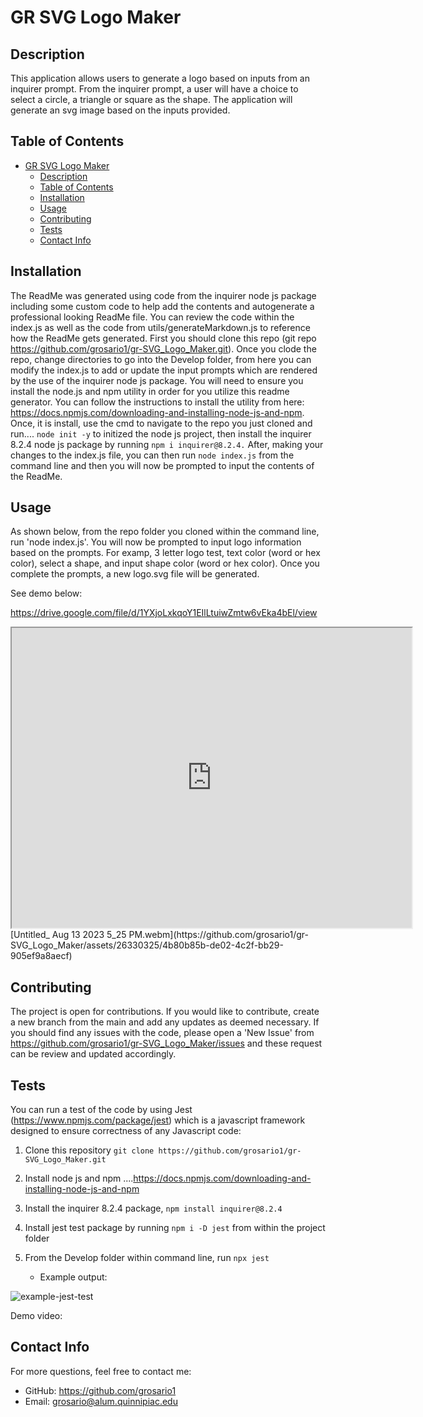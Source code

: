 # GR SVG Logo Maker

## Description

This application allows users to generate a logo based on inputs from an inquirer prompt. From the inquirer prompt, a user will have a choice to select a circle, a triangle or square as the shape. The application will generate an svg image based on the inputs provided. 

## Table of Contents
- [GR SVG Logo Maker](#gr-svg-logo-maker)
  - [Description](#description)
  - [Table of Contents](#table-of-contents)
  - [Installation](#installation)
  - [Usage](#usage)
  - [Contributing](#contributing)
  - [Tests](#tests)
  - [Contact Info](#contact-info)

## Installation
The ReadMe was generated using code from the inquirer node js package including some custom code to help add the contents and autogenerate a professional looking ReadMe file. You can review the code within the index.js as well as the code from utils/generateMarkdown.js to reference how the ReadMe gets generated. First you should clone this repo (git repo https://github.com/grosario1/gr-SVG_Logo_Maker.git). Once you clode the repo, change directories to go into the Develop folder, from here you can modify the index.js to add or update the input prompts which are rendered by the use of the inquirer node js package. You will need to ensure you install the node.js and npm utility in order for you utilize this readme generator. You can follow the instructions to install the utility from here: https://docs.npmjs.com/downloading-and-installing-node-js-and-npm. Once, it is install, use the cmd to navigate to the repo you just cloned and run.... `node init -y` to initized the node js project, then install the inquirer 8.2.4 node js package by running `npm i inquirer@8.2.4.` After, making your changes to the index.js file, you can then run `node index.js` from the command line and then you will now be prompted to input the contents of the ReadMe.
## Usage
As shown below, from the repo folder you cloned within the command line, run 'node index.js'. You will now be prompted to input logo information based on the prompts. For examp, 3 letter logo test, text color (word or hex color), select a shape, and input shape color (word or hex color). Once you complete the prompts, a new logo.svg file will be generated. 

See demo below:

https://drive.google.com/file/d/1YXjoLxkqoY1EIlLtuiwZmtw6vEka4bEl/view

<iframe src="https://drive.google.com/file/d/1YXjoLxkqoY1EIlLtuiwZmtw6vEka4bEl/preview" width="640" height="480" allow="autoplay"></iframe>
[Untitled_ Aug 13 2023 5_25 PM.webm](https://github.com/grosario1/gr-SVG_Logo_Maker/assets/26330325/4b80b85b-de02-4c2f-bb29-905ef9a8aecf)


## Contributing
The project is open for contributions. If you would like to contribute, create a new branch from the main and add any updates as deemed necessary. If you should find any issues with the code, please open a 'New Issue' from https://github.com/grosario1/gr-SVG_Logo_Maker/issues and these request can be review and updated accordingly.

## Tests
You can run a test of the code by using Jest (https://www.npmjs.com/package/jest) which is a javascript framework designed to ensure correctness of any Javascript code:

1. Clone this repository `git clone https://github.com/grosario1/gr-SVG_Logo_Maker.git`
2. Install node js and npm ....https://docs.npmjs.com/downloading-and-installing-node-js-and-npm
3. Install the inquirer 8.2.4 package, `npm install inquirer@8.2.4`
4. Install jest test package by running `npm i -D jest` from within the project folder
5. From the Develop folder within command line, run `npx jest`
    
    -  Example output:
  
  ![example-jest-test](https://github.com/grosario1/gr-SVG_Logo_Maker/assets/26330325/cb8121b5-b5ac-499c-abde-9fda19ccbf39)

  Demo video:



## Contact Info
For more questions, feel free to contact me:

- GitHub: https://github.com/grosario1
- Email: grosario@alum.quinnipiac.edu
